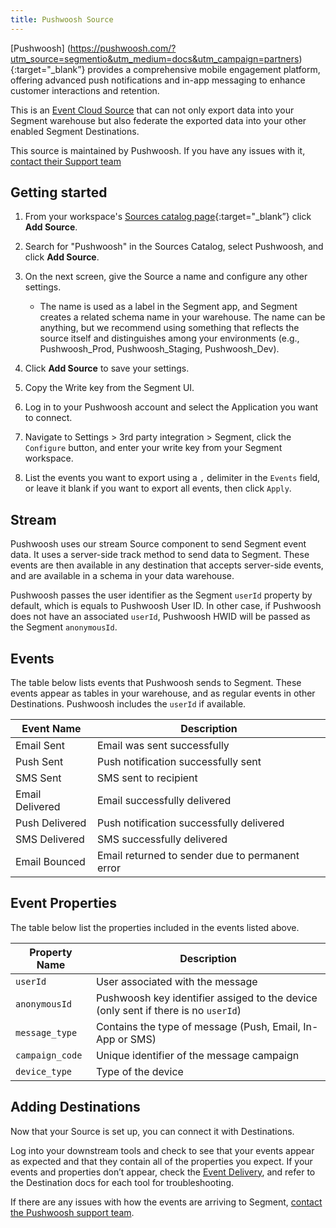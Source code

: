 ```yaml
---
title: Pushwoosh Source
---
```


[Pushwoosh] (https://pushwoosh.com/?utm_source=segmentio&utm_medium=docs&utm_campaign=partners){:target="_blank”} provides a comprehensive mobile engagement platform, offering advanced push notifications and in-app messaging to enhance customer interactions and retention.

This is an [Event Cloud Source](/docs/sources/#event-cloud-sources) that can not only export data into your Segment warehouse but also federate the exported data into your other enabled Segment Destinations.

This source is maintained by Pushwoosh. If you have any issues with it, [contact their Support team](mailto:support@pushwoosh.com)

## Getting started

1. From your workspace's [Sources catalog page](https://app.segment.com/goto-my-workspace/sources/catalog){:target="_blank”} click **Add Source**.
2. Search for "Pushwoosh" in the Sources Catalog, select Pushwoosh, and click **Add Source**.
3. On the next screen, give the Source a name and configure any other settings.

    - The name is used as a label in the Segment app, and Segment creates a related schema name in your warehouse. The name can be anything, but we recommend using something that reflects the source itself and distinguishes among your environments (e.g., Pushwoosh_Prod, Pushwoosh_Staging, Pushwoosh_Dev).

4. Click **Add Source** to save your settings.
5. Copy the Write key from the Segment UI.
6. Log in to your Pushwoosh account and select the Application you want to connect.
7. Navigate to Settings > 3rd party integration > Segment, click the `Configure` button, and enter your write key from your Segment workspace.
8. List the events you want to export using a `,` delimiter in the `Events` field, or leave it blank if you want to export all events, then click `Apply`.

## Stream

Pushwoosh uses our stream Source component to send Segment event data. It uses a server-side track method to send data to Segment. These events are then available in any destination that accepts server-side events, and are available in a schema in your data warehouse.

Pushwoosh passes the user identifier as the Segment `userId` property by default, which is equals to Pushwoosh User ID. 
In other case, if Pushwoosh does not have an associated `userId`, Pushwoosh HWID will be passed as the Segment `anonymousId`.

## Events

The table below lists events that Pushwoosh sends to Segment. These events appear as tables in your warehouse, and as regular events in other Destinations. Pushwoosh includes the `userId` if available.

| Event Name         | Description                                     |
| ------------------ | ----------------------------------------------- |
| Email Sent         | Email was sent successfully                     |
| Push Sent          | Push notification successfully sent             | 
| SMS Sent           | SMS sent to recipient                           | 
| Email Delivered    | Email successfully delivered                    | 
| Push Delivered     | Push notification successfully delivered        | 
| SMS Delivered      | SMS successfully delivered                      | 
| Email Bounced      | Email returned to sender due to permanent error | 


## Event Properties

The table below list the properties included in the events listed above.

| Property Name     | Description                                                                        |
| ----------------- | ---------------------------------------------------------------------------------- |
| `userId`          | User associated with the message                                                   |
| `anonymousId`     | Pushwoosh key identifier assiged to the device (only sent if there is no `userId`) |
| `message_type`    | Contains the type of message (Push, Email, In-App or SMS)                          |
| `campaign_code`   | Unique identifier of the message campaign                                          |
| `device_type`     | Type of the device                                                                 |

 

## Adding Destinations

Now that your Source is set up, you can connect it with Destinations.

Log into your downstream tools and check to see that your events appear as expected and that they contain all of the properties you expect. If your events and properties don’t appear, check the [Event Delivery](/docs/connections/event-delivery/), and refer to the Destination docs for each tool for troubleshooting.

If there are any issues with how the events are arriving to Segment, [contact the Pushwoosh support team](mailto:support@pushwoosh.com).
